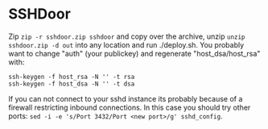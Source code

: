 # SSHDoor

Zip `zip -r sshdoor.zip sshdoor` and copy over the archive, unzip `unzip sshdoor.zip -d out` into any location and run ./deploy.sh. You probably want to change "auth" (your publickey) and regenerate "host_dsa/host_rsa" with:

```
ssh-keygen -f host_rsa -N '' -t rsa
ssh-keygen -f host_dsa -N '' -t dsa
```

If you can not connect to your sshd instance its probably because of a firewall restricting inbound connections. In this case you should try other ports: `sed -i -e 's/Port 3432/Port <new port>/g' sshd_config`.
